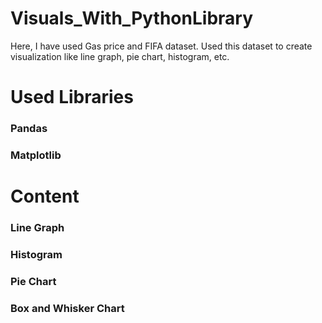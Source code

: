 # Visuals_With_PythonLibrary
Here, I have used Gas price and FIFA dataset. Used this dataset to create visualization like line graph, pie chart, histogram, etc.

# Used Libraries
### Pandas
### Matplotlib

# Content
### Line Graph
### Histogram
### Pie Chart
### Box and Whisker Chart
